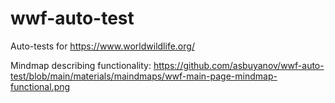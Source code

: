 # wwf-auto-test
Auto-tests for https://www.worldwildlife.org/

Mindmap describing functionality: https://github.com/asbuyanov/wwf-auto-test/blob/main/materials/maindmaps/wwf-main-page-mindmap-functional.png
